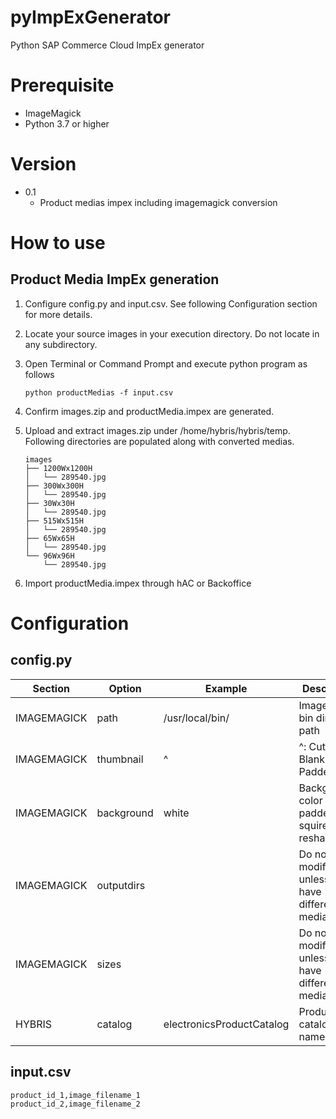 # pyImpExGenerator
Python SAP Commerce Cloud ImpEx generator

# Prerequisite
* ImageMagick
* Python 3.7 or higher

# Version
* 0.1
  * Product medias impex including imagemagick conversion

# How to use
## Product Media ImpEx generation
  1. Configure config.py and input.csv. See following Configuration section for more details.
  2. Locate your source images in your execution directory. Do not locate in any subdirectory.
  3. Open Terminal or Command Prompt and execute python program as follows

     `python productMedias -f input.csv`
  4. Confirm images.zip and productMedia.impex are generated.
  5. Upload and extract images.zip under /home/hybris/hybris/temp. Following directories are populated along with converted medias.

     ```
     images
     ├── 1200Wx1200H
     │   └── 289540.jpg
     ├── 300Wx300H
     │   └── 289540.jpg
     ├── 30Wx30H
     │   └── 289540.jpg
     ├── 515Wx515H
     │   └── 289540.jpg
     ├── 65Wx65H
     │   └── 289540.jpg
     └── 96Wx96H
         └── 289540.jpg
     ```  
  6. Import productMedia.impex through hAC or Backoffice

# Configuration
## config.py

| Section   | Option   | Example       | Description                              |
|-----------|----------|---------------|------------------------------------------|
|IMAGEMAGICK|path      |/usr/local/bin/|ImageMagick bin directory path            |
|IMAGEMAGICK|thumbnail |^              |^: Cut to fit. Blank: Padded              |
|IMAGEMAGICK|background|white|Background color in padded squire reshape           |
|IMAGEMAGICK|outputdirs|     |Do not modify unless you have different media format|
|IMAGEMAGICK|sizes     |     |Do not modify unless you have different media format|
|HYBRIS     |catalog   |electronicsProductCatalog|Product catalog name            |

## input.csv

```
product_id_1,image_filename_1
product_id_2,image_filename_2
```
